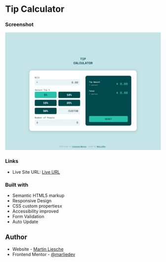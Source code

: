 # Tip Calculator

### Screenshot

![](./screenshot.png)

### Links

-   Live Site URL: [Live URL](https://marliedev.github.io/tip-calculator/)

### Built with

-   Semantic HTML5 markup
-   Responsive Design
-   CSS custom propertiesx
-   Accessibility improved
-   Form Validation
-   Auto Update

## Author

-   Website - [Martin Liesche](https://martinliesche.com)
-   Frontend Mentor - [@marliedev](https://www.frontendmentor.io/profile/marliedev)

